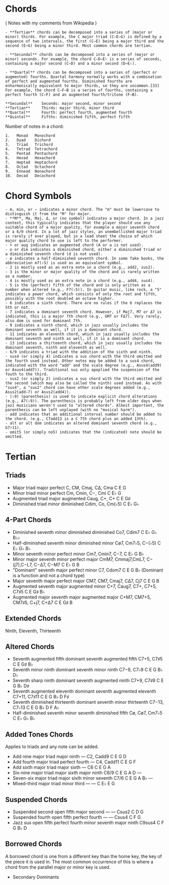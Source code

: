 # Chords

( Notes with my comments from Wikipedia )

    - **Tertian** chords can be decomposed into a series of (major or minor) thirds. For example, the C major triad (C–E–G) is defined by a sequence of two intervals, the first (C–E) being a major third and the second (E–G) being a minor third. Most common chords are tertian.

    - **Secundal** chords can be decomposed into a series of (major or minor) seconds. For example, the chord C–D–E♭ is a series of seconds, containing a major second (C–D) and a minor second (D–E♭).

    - **Quartal** chords can be decomposed into a series of (perfect or augmented) fourths. Quartal harmony normally works with a combination of perfect and augmented fourths. Diminished fourths are enharmonically equivalent to major thirds, so they are uncommon.[33] For example, the chord C–F–B is a series of fourths, containing a perfect fourth (C–F) and an augmented fourth/tritone (F–B).

    **Secundal**    Seconds: major second, minor second
    **Tertian**     Thirds: major third, minor third
    **Quartal**     Fourth: perfect fourth, augmented fourth
    **Quintal**     Fifths: diminished fifth, perfect fifth

Number of notes in a chord:

    1.   Monad   Monochord
    2.   Dyad    Dichord
    3.   Triad   Trichord
    4.   Tetrad  Tetrachord
    5.   Pentad  Pentachord
    6.   Hexad   Hexachord
    7.   Heptad  Heptachord
    8.   Octad   Octachord
    9.   Ennead  Nonachord
    10.  Decad   Decachord

# Chord Symbols

    - m, min, or − indicates a minor chord. The "m" must be lowercase to distinguish it from the "M" for major.
    - **M**, Ma, Maj, Δ, or (no symbol) indicates a major chord. In a jazz context, this typically indicates that the player should use any suitable chord of a major quality, for example a major seventh chord or a 6/9 chord. In a lot of jazz styles, an unembellished major triad is rarely if ever played, but in a lead sheet the choice of which major quality chord to use is left to the performer.
    - + or aug indicates an augmented chord (A or a is not used).
    - o or dim indicates a diminished chord, either a diminished triad or a diminished seventh chord (d is not used).
    - ø indicates a half-diminished seventh chord. In some fake books, the abbreviation m7(♭5) is used as an equivalent symbol.
    - 2 is mostly used as an extra note in a chord (e.g., add2, sus2).
    - 3 is the minor or major quality of the chord and is rarely written as a number.
    - 4 is mostly used as an extra note in a chord (e.g., add4, sus4).
    - 5 is the (perfect) fifth of the chord and is only written as a number when altered (e.g., F7(♭5)). In guitar music, like rock, a "5" indicates a power chord, which consists of only the root and fifth, possibly with the root doubled an octave higher.
    - 6 indicates a sixth chord. There are no rules if the 6 replaces the 5th or not.
    - 7 indicates a dominant seventh chord. However, if Maj7, M7 or Δ7 is indicated, this is a major 7th chord (e.g., GM7 or FΔ7). Very rarely, also dom is used for dominant 7th.
    - 9 indicates a ninth chord, which in jazz usually includes the dominant seventh as well, if it is a dominant chord.
    - 11 indicates an eleventh chord, which in jazz usually includes the dominant seventh and ninth as well, if it is a dominant chord.
    - 13 indicates a thirteenth chord, which in jazz usually includes the dominant seventh, ninth and eleventh as well.
    - 6/9 indicates a triad with the addition of the sixth and ninth.
    - sus4 (or simply 4) indicates a sus chord with the third omitted and the fourth used instead. Other notes may be added to a sus4 chord, indicated with the word "add" and the scale degree (e.g., Asus4(add9) or Asus4(add7)). Traditional sus only apoplied the suspension of the fouth to the third.
    - sus2 (or simply 2) indicates a sus chord with the third omitted and the second (which may also be called the ninth) used instead. As with "sus4", a "sus2" chord can have other scale degrees added (e.g., Asus2(add♭7) or Asus2(add4)).
    - (♭9) (parenthesis) is used to indicate explicit chord alterations (e.g., A7(♭9)). The parenthesis is probably left from older days when jazz musicians weren't used to "altered chords". Albeit important, the parenthesis can be left unplayed (with no "musical harm").
    - add indicates that an additional interval number should be added to the chord. (e.g., C7add13 is a C 7th chord plus an added 13th).
    - alt or alt dom indicates an altered dominant seventh chord (e.g., G7♯11).
    - omit5 (or simply no5) indicates that the (indicated) note should be omitted.

# Tertian
## Triads

- Major triad     major   perfect     C, CM, Cmaj, CΔ, Cma    C E G
- Minor triad     minor   perfect     Cm, Cmin, C−, Cmi   C E♭ G
- Augmented triad     major   augmented   Caug, C+, C+    C E G♯
- Diminished triad    minor   diminished  Cdim, Co, Cm(♭5)    C E♭ G♭

## 4-Part Chords

- Diminished seventh  minor   diminished  diminished  Co7, Cdim7  C E♭ G♭ B♭♭
- Half-diminished seventh     minor   diminished  minor   Cø7, Cm7♭5, C−(♭5)  C E♭ G♭ B♭
- Minor seventh   minor   perfect     minor   Cm7, Cmin7, C−7,    C E♭ G B♭
- Minor major seventh     minor   perfect     major   CmM7, Cmmaj7,CmL7, C−(j7),C−L7, C−Δ7, C−M7    C E♭ G B
- "Dominant" seventh    major   perfect     minor   C7, Cdom7   C E G B♭ (Dominant is a function and not a chord type)
- Major seventh   major   perfect     major   CM7, CM7, Cmaj7, CΔ7, Cj7   C E G B
- Augmented seventh   major   augmented   minor   C+7, Caug7, C7+, C7+5, C7♯5     C E G♯ B♭
- Augmented major seventh     major   augmented   major   C+M7, CM7+5, CM7♯5, C+j7, C+Δ7  C E G♯ B

## Extended Chords

Ninth, Eleventh, Thirteenth

## Altered Chords
- Seventh augmented fifth     dominant seventh    augmented fifth     C7+5, C7♯5  C E G♯ B♭
- Seventh minor ninth     dominant seventh    minor ninth     C7−9, C7♭9  C E G B♭ D♭
- Seventh sharp ninth     dominant seventh    augmented ninth     C7+9, C7♯9  C E G B♭ D♯
- Seventh augmented eleventh  dominant seventh    augmented eleventh  C7+11, C7♯11    C E G B♭ D F♯
- Seventh diminished thirteenth   dominant seventh    minor thirteenth    C7−13, C7♭13    C E G B♭ D F A♭
- Half-diminished seventh     minor seventh   diminished fifth    Cø, Cø7, Cm7♭5  C E♭ G♭ B♭

## Added Tones Chords

Applies to triads and any note can be added.

- Add nine    major triad     major ninth     —   C2, Cadd9   C E G D
- Add fourth  major triad     perfect fourth  —   C4, Cadd11  C E G F
- Add sixth   major triad     major sixth     —   C6  C E G A
- Six-nine    major triad     major sixth     major ninth     C6/9    C E G A D   —
- Seven-six   major triad     major sixth     minor seventh   C7/6    C E G A B♭  —
- Mixed-third     major triad     minor third     —   —   C E♭ E G

## Suspended Chords

- Suspended second    open fifth  major second    —   —   Csus2   C D G
- Suspended fourth    open fifth  perfect fourth  —   —   Csus4   C F G
- Jazz sus    open fifth  perfect fourth  minor seventh   major ninth     C9sus4  C F G B♭ D


## Borrowed Chords

A borrowed chord is one from a different key than the home key, the key of the piece it is used in. The most common occurrence of this is where a chord from the parallel major or minor key is used.

- Secondary Dominants

